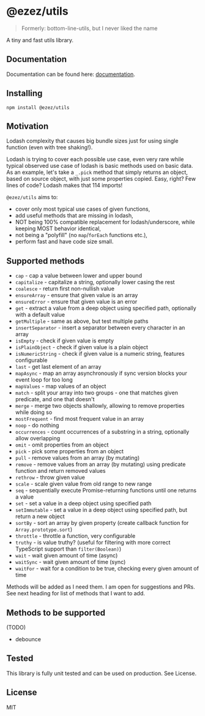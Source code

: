 # @ezez/utils

> Formerly: bottom-line-utils, but I never liked the name

A tiny and fast utils library.

## Documentation

Documentation can be found here: [documentation](https://ezez.dev/docs/utils/latest).

## Installing

`npm install @ezez/utils`

## Motivation

Lodash complexity that causes big bundle sizes just for using single function (even with tree shaking!).

Lodash is trying to cover each possible use case, even very rare while typical observed use case of lodash is basic
methods used on basic data. As an example, let's take a `_.pick` method that simply returns an object, based on source
object, with just some properties copied. Easy, right? Few lines of code? Lodash makes that 114 imports!

`@ezez/utils` aims to:
- cover only most typical use cases of given functions,
- add useful methods that are missing in lodash,
- NOT being 100% compatible replacement for lodash/underscore, while keeping MOST behavior identical,
- not being a "polyfill" (no `map`/`forEach` functions etc.),
- perform fast and have code size small.

## Supported methods

- `cap` - cap a value between lower and upper bound
- `capitalize` - capitalize a string, optionally lower casing the rest
- `coalesce` - return first non-nullish value
- `ensureArray` - ensure that given value is an array
- `ensureError` - ensure that given value is an error
- `get` - extract a value from a deep object using specified path, optionally with a default value
- `getMultiple` - same as above, but test multiple paths
- `insertSeparator` - insert a separator between every character in an array
- `isEmpty` - check if given value is empty
- `isPlainObject` - check if given value is a plain object
- `isNumericString` - check if given value is a numeric string, features configurable
- `last` - get last element of an array
- `mapAsync` - map an array asynchronously if sync version blocks your event loop for too long
- `mapValues` - map values of an object
- `match` - split your array into two groups - one that matches given predicate, and one that doesn't
- `merge` - merge two objects shallowly, allowing to remove properties while doing so
- `mostFrequent` - find most frequent value in an array
- `noop` - do nothing
- `occurrences` - count occurrences of a substring in a string, optionally allow overlapping
- `omit` - omit properties from an object
- `pick` - pick some properties from an object
- `pull` - remove values from an array (by mutating)
- `remove` - remove values from an array (by mutating) using predicate function and return removed values
- `rethrow` - throw given value
- `scale` - scale given value from old range to new range
- `seq` - sequentially execute Promise-returning functions until one returns a value
- `set` - set a value in a deep object using specified path
- `setImmutable` - set a value in a deep object using specified path, but return a new object
- `sortBy` - sort an array by given property (create callback function for `Array.prototype.sort`)
- `throttle` - throttle a function, very configurable
- `truthy` - is value truthy? (useful for filtering with more correct TypeScript support than `filter(Boolean)`)
- `wait` - wait given amount of time (async)
- `waitSync` - wait given amount of time (sync)
- `waitFor` - wait for a condition to be true, checking every given amount of time

Methods will be added as I need them. I am open for suggestions and PRs. See next heading for list of methods that I
want to add.

## Methods to be supported

(TODO)
- debounce

## Tested

This library is fully unit tested and can be used on production. See License.

## License

MIT
